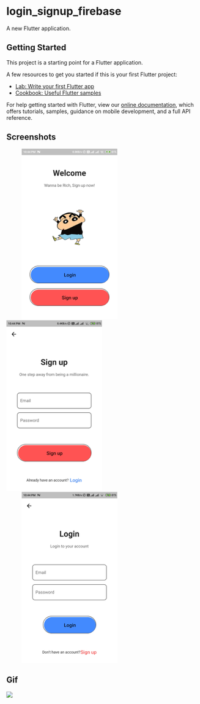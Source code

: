 # login_signup_firebase

A new Flutter application.

## Getting Started

This project is a starting point for a Flutter application.

A few resources to get you started if this is your first Flutter project:

- [Lab: Write your first Flutter app](https://flutter.dev/docs/get-started/codelab)
- [Cookbook: Useful Flutter samples](https://flutter.dev/docs/cookbook)

For help getting started with Flutter, view our
[online documentation](https://flutter.dev/docs), which offers tutorials,
samples, guidance on mobile development, and a full API reference.

## Screenshots
<p>
  <img src="Images/welcome.jpg" hspace=40 width="250">
  <img src="Images/signup.jpg" width="250">
  <img src="Images/login.jpg" hspace=40 width="250">
  </p>
  
## Gif
<img src="gif/app recording.gif" width="250">

